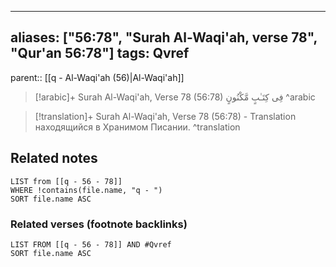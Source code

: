 
---
aliases: ["56:78", "Surah Al-Waqi'ah, verse 78", "Qur'an 56:78"]
tags: Qvref
---

parent:: [[q - Al-Waqi'ah (56)|Al-Waqi'ah]]

> [!arabic]+ Surah Al-Waqi'ah, Verse 78 (56:78)
> <span class="quran-arabic">فِى كِتَـٰبٍ مَّكْنُونٍ</span>
^arabic

> [!translation]+ Surah Al-Waqi'ah, Verse 78 (56:78) - Translation
> находящийся в Хранимом Писании.
^translation



## Related notes
```dataview
LIST from [[q - 56 - 78]]
WHERE !contains(file.name, "q - ")
SORT file.name ASC
```

### Related verses (footnote backlinks)
```dataview
LIST FROM [[q - 56 - 78]] AND #Qvref
SORT file.name ASC
```

